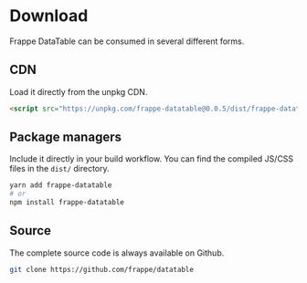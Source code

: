 # Download

Frappe DataTable can be consumed in several different forms.

## CDN

Load it directly from the unpkg CDN.

```html
<script src="https://unpkg.com/frappe-datatable@0.0.5/dist/frappe-datatable.min.js"></script>
```

## Package managers

Include it directly in your build workflow. You can find the compiled JS/CSS files in the `dist/` directory.

```bash
yarn add frappe-datatable
# or
npm install frappe-datatable
```

## Source

The complete source code is always available on Github.

```bash
git clone https://github.com/frappe/datatable
```